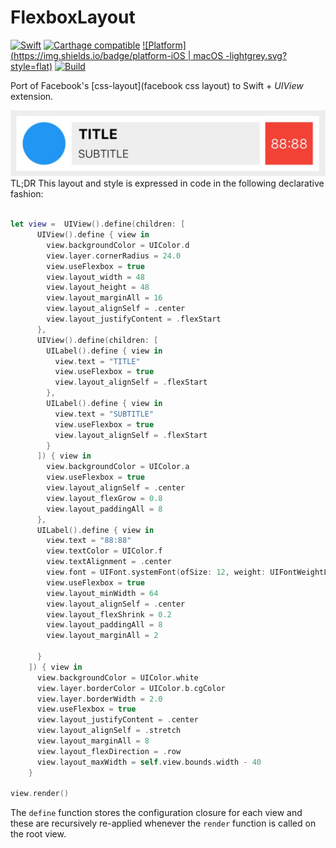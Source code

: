 # FlexboxLayout
[![Swift](https://img.shields.io/badge/swift-3-orange.svg?style=flat)](#)
[![Carthage compatible](https://img.shields.io/badge/Carthage-compatible-4BC51D.svg?style=flat)](https://github.com/Carthage/Carthage)
[![Platform](https://img.shields.io/badge/platform-iOS | macOS -lightgrey.svg?style=flat)](#)
[![Build](https://img.shields.io/badge/license-MIT-blue.svg?style=flat)](https://opensource.org/licenses/MIT)

Port of Facebook's [css-layout](facebook css layout) to Swift + *UIView* extension.


![GitHub Logo](doc/cell.jpg)
TL;DR
This layout and style is expressed in code in the following declarative fashion:


```swift

let view =  UIView().define(children: [
      UIView().define { view in
        view.backgroundColor = UIColor.d
        view.layer.cornerRadius = 24.0
        view.useFlexbox = true
        view.layout_width = 48
        view.layout_height = 48
        view.layout_marginAll = 16
        view.layout_alignSelf = .center
        view.layout_justifyContent = .flexStart
      },
      UIView().define(children: [
        UILabel().define { view in
          view.text = "TITLE"
          view.useFlexbox = true
          view.layout_alignSelf = .flexStart
        },
        UILabel().define { view in
          view.text = "SUBTITLE"
          view.useFlexbox = true
          view.layout_alignSelf = .flexStart
        }
      ]) { view in
        view.backgroundColor = UIColor.a
        view.useFlexbox = true
        view.layout_alignSelf = .center
        view.layout_flexGrow = 0.8
        view.layout_paddingAll = 8
      },
      UILabel().define { view in
        view.text = "88:88"
        view.textColor = UIColor.f
        view.textAlignment = .center
        view.font = UIFont.systemFont(ofSize: 12, weight: UIFontWeightLight)
        view.useFlexbox = true
        view.layout_minWidth = 64
        view.layout_alignSelf = .center
        view.layout_flexShrink = 0.2
        view.layout_paddingAll = 8
        view.layout_marginAll = 2

      }
    ]) { view in
      view.backgroundColor = UIColor.white
      view.layer.borderColor = UIColor.b.cgColor
      view.layer.borderWidth = 2.0
      view.useFlexbox = true
      view.layout_justifyContent = .center
      view.layout_alignSelf = .stretch
      view.layout_marginAll = 8
      view.layout_flexDirection = .row
      view.layout_maxWidth = self.view.bounds.width - 40
    }

view.render()

```

The  `define` function stores the configuration closure for each view and these are recursively re-applied whenever the `render` function is called on the root view.



 
